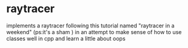 # raytracer
implements a raytracer following this tutorial named "raytracer in a weekend" 
(ps:it's a sham ) in an attempt to make sense of how to use classes well in cpp
and learn a little about oops
